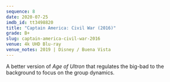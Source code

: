 ```yaml
---
sequence: 8
date: 2020-07-25
imdb_id: tt3498820
title: "Captain America: Civil War (2016)"
grade: B+
slug: captain-america-civil-war-2016
venue: 4k UHD Blu-ray
venue_notes: 2019 | Disney / Buena Vista
---
```


A better version of <span data-imdb-id="tt2395427">_Age of Ultron_</span> that regulates the big-bad to the background to focus on the group dynamics.
